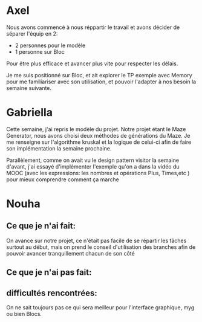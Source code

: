# Axel

Nous avons commencé à nous réppartir le travail et avons décider de séparer l'équip en 2:
- 2 personnes pour le modèle
- 1 personne sur Bloc

Pour être plus efficace et avancer plus vite pour respecter les délais.

Je me suis positionné sur Bloc, et ait explorer le TP exemple avec Memory pour me familiariser avec son utilisation, et pouvoir l'adapter à nos besoin la semaine suivante.

# Gabriella
Cette semaine, j'ai repris le modèle du projet. Notre projet étant le Maze Generator, nous avons choisi deux méthodes de générations du Maze. Je me renseigne sur l'algorithme kruskal et la logique de celui-ci afin de faire son implémentation la semaine prochaine.

Parallèlement, comme on avait vu le design pattern visitor la semaine d'avant, j'ai essayé d'implémenter l'exemple qu'on a dans la vidéo du MOOC (avec les expressions: les nombres et opérations Plus, Times,etc ) pour mieux comprendre comment ça marche

# Nouha

## Ce que je n'ai fait:
On avance sur notre projet, ce n'était pas facile de se répartir les tâches surtout au début, mais on prend le conseil d'utilisation des branches afin de pouvoir avancer tranquillement chacun de son côté 

 ## Ce que je n'ai pas fait: 


## difficultés rencontrées:
On ne sait toujours pas ce qui sera meilleur pour l'interface graphique, myg ou bien Blocs.
